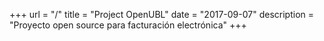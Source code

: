 +++
url = "/"
title = "Project OpenUBL"
date = "2017-09-07"
description = "Proyecto open source para facturación electrónica"
+++
